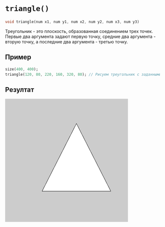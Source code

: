 # `triangle()`

```dart
void triangle(num x1, num y1, num x2, num y2, num x3, num y3)
```

Треугольник - это плоскость, образованная соединением трех точек. Первые два аргумента задают первую точку, средние два аргумента - вторую точку, а последние два аргумента - третью точку.

## Пример

```dart
size(400, 400);
triangle(120, 80, 220, 160, 320, 80); // Рисуем треугольник с заданными координатами вершин
```

## Резултат

<img src="./_images/triangle_1.png" width="400" height="400" />
